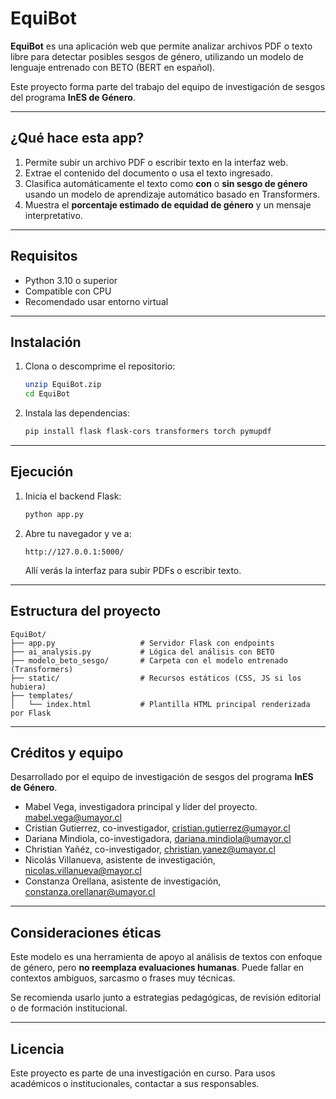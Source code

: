 
# EquiBot

**EquiBot** es una aplicación web que permite analizar archivos PDF o texto libre para detectar posibles sesgos de género, utilizando un modelo de lenguaje entrenado con BETO (BERT en español).

Este proyecto forma parte del trabajo del equipo de investigación de sesgos del programa **InES de Género**.

---

## ¿Qué hace esta app?

1. Permite subir un archivo PDF o escribir texto en la interfaz web.
2. Extrae el contenido del documento o usa el texto ingresado.
3. Clasifica automáticamente el texto como **con** o **sin sesgo de género** usando un modelo de aprendizaje automático basado en Transformers.
4. Muestra el **porcentaje estimado de equidad de género** y un mensaje interpretativo.

---

## Requisitos

- Python 3.10 o superior
- Compatible con CPU
- Recomendado usar entorno virtual

---

## Instalación

1. Clona o descomprime el repositorio:

   ```bash
   unzip EquiBot.zip
   cd EquiBot
   ```

2. Instala las dependencias:

   ```bash
   pip install flask flask-cors transformers torch pymupdf
   ```

---

## Ejecución

1. Inicia el backend Flask:

   ```bash
   python app.py
   ```

2. Abre tu navegador y ve a:

   ```
   http://127.0.0.1:5000/
   ```

   Allí verás la interfaz para subir PDFs o escribir texto.

---

## Estructura del proyecto

```
EquiBot/
├── app.py                   # Servidor Flask con endpoints
├── ai_analysis.py           # Lógica del análisis con BETO
├── modelo_beto_sesgo/       # Carpeta con el modelo entrenado (Transformers)
├── static/                  # Recursos estáticos (CSS, JS si los hubiera)
├── templates/
│   └── index.html           # Plantilla HTML principal renderizada por Flask
```

---

## Créditos y equipo

Desarrollado por el equipo de investigación de sesgos del programa **InES de Género**.

- Mabel Vega, investigadora principal y líder del proyecto. mabel.vega@umayor.cl
- Cristian Gutierrez, co-investigador, cristian.gutierrez@umayor.cl
- Dariana Mindiola, co-investigadora, dariana.mindiola@umayor.cl
- Christian Yañéz, co-investigador, christian.yanez@umayor.cl
- Nicolás Villanueva, asistente de investigación, nicolas.villanueva@mayor.cl
- Constanza Orellana, asistente de investigación, constanza.orellanar@umayor.cl

---
## Consideraciones éticas

Este modelo es una herramienta de apoyo al análisis de textos con enfoque de género, pero **no reemplaza evaluaciones humanas**. Puede fallar en contextos ambiguos, sarcasmo o frases muy técnicas.

Se recomienda usarlo junto a estrategias pedagógicas, de revisión editorial o de formación institucional.

---
## Licencia

Este proyecto es parte de una investigación en curso. Para usos académicos o institucionales, contactar a sus responsables.

